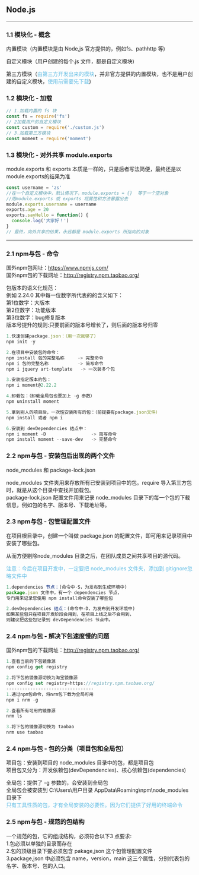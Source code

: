 ## Node.js
---
### 1.1 模块化 - 概念
内置模块（内置模块是由 Node,js 官方提供的，例如fs、pathhttp 等)

自定义模块（用户创建的每个.js 文件，都是自定义模块)

第三方模块（<span style="color: rgb(96, 188, 228);">由第三方开发出来的模块</span>，并非官方提供的内置模块，也不是用户创建的自定义模块，<span style="color: rgb(96, 188, 228);">使用前需要先下载</span>)

### 1.2 模块化 - 加载
```js
// 1.加载内置的 fs 块
const fs = require('fs')
// 2加载用户的自定义模块
const custom = require('./custom.js')
// 3.加载第三方模块
const moment = require('moment')
```

### 1.3 模块化 - 对外共享 module.exports
module.exports 和 exports 本质是一样的，只是后者写法简便，最终还是以module.exports的结果为准
```js
const username = 'zs'
//在一个自定义模块中，默认情况下，module.exports = {}  等于一个空对象
//用module.exports 或 exports 将属性和方法暴露出去
module.exports.username = username
exports.age = 20
exports.sayHello = function() {
  console.log('大家好！')
}
// 最终，向外共享的结果，永远都是 module.exports 所指向的对象
```

---
### 2.1 npm与包 - 命令
国外npm包网址：https://www.npmjs.com/ <br>
国外npm包的下载网址：http://registry.npm.taobao.org/

包版本的语义化规范：<br>
例如 2.24.0 其中每一位数字所代表的的含义如下：<br>
第1位数字：大版本<br>
第2位数字：功能版本<br>
第3位数字：bug修复版本<br>
版本号提升的规则:只要前面的版本号增长了，则后面的版本号归零<br>
```js
1.快速创建package.json：（用一次就够了）
npm init -y

2.在项目中安装包的命令：
npm install 包的完整名称     -> 完整命令
npm i 包的完整名称           -> 简写命令
npm i jquery art-template   -> 一次装多个包

3.安装指定版本的包：
npm i moment@2.22.2

4.卸载包：（卸载全局包也要加上 -g 参数）
npm uninstall moment

5.拿到别人的项目后，一次性安装所有的包：（前提要有package.json文件）
npm install 或者 npm i

6.安装到 devDependencies 结点中：
npm i moment -D                 -> 简写命令
npm install moment --save-dev   -> 完整命令

```

### 2.2 npm与包 - 安装包后出现的两个文件
node_modules 和 package-lock.json

node_modules 文件夹用来存放所有已安装到项目中的包。require 导入第三方包时，就是从这个目录中查找并加载包。<br>
package-lock.json 配置文件用来记录 node_modules 目录下的每一个包的下载信息，例如包的名字、版本号、下载地址等。

### 2.3 npm与包 - 包管理配置文件
在项目根目录中，创建一个叫做 package.json 的配置文件，即可用来记录项目中安装了哪些包。

从而方便剔除node_modules 目录之后，在团队成员之间共享项目的源代码。

<span style="color: rgb(96, 188, 228);">注意：今后在项目开发中，一定要把 node_modules 文件夹，添加到.gitignore忽略文件中<span>

```js
1.dependencies 节点：(命令中-S，为发布到生成环境中)
package.json 文件中，有一个 dependencies 节点，
专门用来记录您使用 npm install命令安装了哪些包

2.devDependencies 结点：(命令中-D，为发布到开发环境中)
如果某些包只在项目开发阶段会用到，在项目上线之后不会用到，
则建议把这些包记录到 devDependencies 节点中。
```

### 2.4 npm与包 - 解决下包速度慢的问题
国外npm包的下载网址：http://registry.npm.taobao.org/

```js
1.查看当前的下包镜像源
npm config get registry

2.将下包的镜像源切换为淘宝镜像源
npm config set registry=https://registry.npm.taobao.org/
---------------------------------
1.通过npm包命令，将nrm包下载为全局可用
npm i nrm -g

2.查看所有可用的镜像源
nrm ls

3.将下包的镜像源切换为 taobao
nrm use taobao
```

### 2.4 npm与包 - 包的分类（项目包和全局包）
项目包：安装到项目的 node_modules 目录中的包，都是项目包<br>
项目包又分为：开发依赖包(devDependencies)、核心依赖包(dependencies)<br>

全局包：提供了 -g 参数的，会安装到全局包<br>
全局包会被安装到 C:\Users\用户目录 AppData\Roaming\npm\node_modules 目录下<br>
<span style="color: rgb(96, 188, 228);">只有工具性质的包，才有全局安装的必要性。因为它们提供了好用的终端命令<span><br>

### 2.5 npm与包 - 规范的包结构
一个规范的包，它的组成结构，必须符合以下3 点要求:<br>
1.包必须以单独的目录而存在<br>
2.包的顶级目录下要必须包含 pakage,json 这个包管理配置文件<br>
3.package,json 中必须包含 name，version，main 这三个属性，分别代表包的名字、版本号、包的入口。<br>